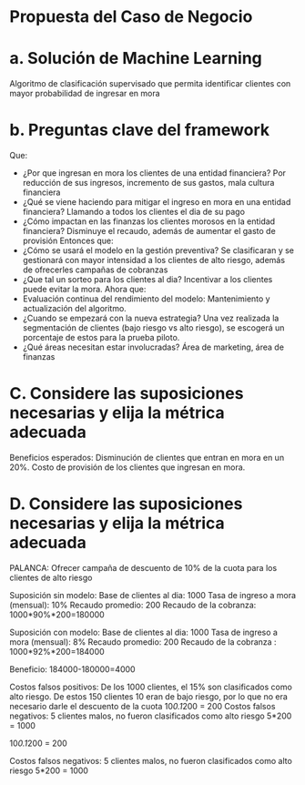 # Propuesta del Caso de Negocio
# a. Solución de Machine Learning
   Algoritmo de clasificación supervisado que permita identificar clientes con mayor probabilidad de ingresar en mora
   
# b. Preguntas clave del framework
   Que: 
   - ¿Por que ingresan en mora los clientes de una entidad financiera? Por reducción de sus ingresos, incremento de sus gastos, mala cultura financiera
   - ¿Qué se viene haciendo para mitigar el ingreso en mora en una entidad financiera? Llamando a todos los clientes el dia de su pago
   - ¿Cómo impactan en las finanzas los clientes morosos en la entidad financiera? Disminuye el recaudo, además de aumentar el gasto de provisión
  Entonces que:
   - ¿Cómo se usará el modelo en la gestión preventiva? Se clasificaran y se gestionará con mayor intensidad a los clientes de alto riesgo, además de ofrecerles campañas de cobranzas
   - ¿Que tal un sorteo para los clientes al dia?  Incentivar a los clientes puede evitar la mora.
  Ahora que:
   - Evaluación continua del rendimiento del modelo: Mantenimiento y actualización del algoritmo.
   - ¿Cuando se empezará con la nueva estrategia? Una vez realizada la segmentación de clientes (bajo riesgo vs alto riesgo), se escogerá un porcentaje de estos para la prueba piloto.
   - ¿Qué áreas necesitan estar involucradas? Área de marketing, área de finanzas
# C. Considere las suposiciones necesarias y elija la métrica adecuada
Beneficios esperados: Disminución de clientes que entran en mora en un 20%.
Costo de provisión de los clientes que ingresan en mora.

# D. Considere las suposiciones necesarias y elija la métrica adecuada
PALANCA: Ofrecer campaña de descuento de 10% de la cuota para los clientes de alto riesgo

Suposición sin modelo:
Base de clientes al dia: 1000
Tasa de ingreso a mora (mensual): 10%
Recaudo promedio: 200
Recaudo de la cobranza: 1000*90%*200=180000

Suposición con modelo:
Base de clientes al dia: 1000
Tasa de ingreso a mora (mensual): 8%
Recaudo promedio: 200
Recaudo de la cobranza : 1000*92%*200=184000

Beneficio: 184000-180000=4000

Costos falsos positivos: De los 1000 clientes, el 15% son clasificados como alto riesgo. De estos 150 clientes 10 eran de bajo riesgo, por lo que no era necesario darle el descuento de la cuota
10*0.1*200 = 200
Costos falsos negativos: 5 clientes malos, no fueron clasificados como alto riesgo
5*200 = 1000


10*0.1*200 = 200


Costos falsos negativos: 5 clientes malos, no fueron clasificados como alto riesgo
5*200 = 1000
